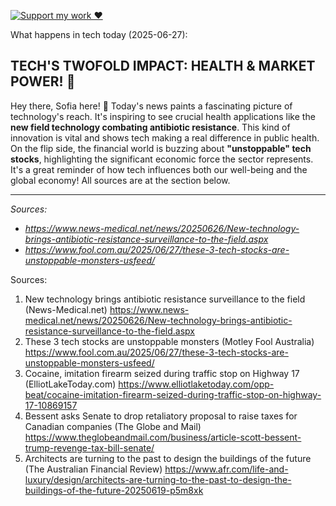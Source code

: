 [![Support my work ❤️](https://img.shields.io/badge/Support%20my%20work%20❤️-orange?style=for-the-badge&logo=patreon&logoColor=white)](https://www.patreon.com/c/orobocigano)

What happens in tech today (2025-06-27):

## TECH'S TWOFOLD IMPACT: HEALTH & MARKET POWER! 🚀

Hey there, Sofia here! 👋 Today's news paints a fascinating picture of technology's reach. It's inspiring to see crucial health applications like the **new field technology combating antibiotic resistance**. This kind of innovation is vital and shows tech making a real difference in public health. On the flip side, the financial world is buzzing about **"unstoppable" tech stocks**, highlighting the significant economic force the sector represents. It's a great reminder of how tech influences both our well-being and the global economy! All sources are at the section below.

---
*Sources:*
*   *https://www.news-medical.net/news/20250626/New-technology-brings-antibiotic-resistance-surveillance-to-the-field.aspx*
*   *https://www.fool.com.au/2025/06/27/these-3-tech-stocks-are-unstoppable-monsters-usfeed/*

Sources:
1. New technology brings antibiotic resistance surveillance to the field (News-Medical.net)
   https://www.news-medical.net/news/20250626/New-technology-brings-antibiotic-resistance-surveillance-to-the-field.aspx
2. These 3 tech stocks are unstoppable monsters (Motley Fool Australia)
   https://www.fool.com.au/2025/06/27/these-3-tech-stocks-are-unstoppable-monsters-usfeed/
3. Cocaine, imitation firearm seized during traffic stop on Highway 17 (ElliotLakeToday.com)
   https://www.elliotlaketoday.com/opp-beat/cocaine-imitation-firearm-seized-during-traffic-stop-on-highway-17-10869157
4. Bessent asks Senate to drop retaliatory proposal to raise taxes for Canadian companies (The Globe and Mail)
   https://www.theglobeandmail.com/business/article-scott-bessent-trump-revenge-tax-bill-senate/
5. Architects are turning to the past to design the buildings of the future (The Australian Financial Review)
   https://www.afr.com/life-and-luxury/design/architects-are-turning-to-the-past-to-design-the-buildings-of-the-future-20250619-p5m8xk